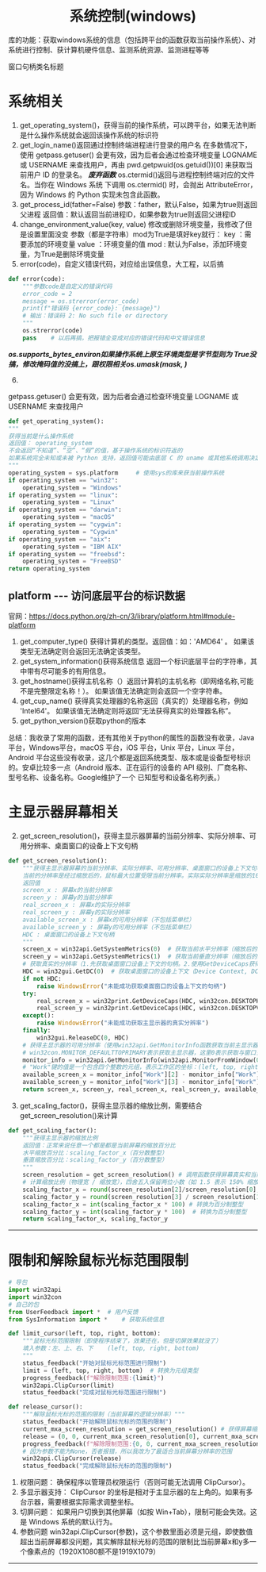 # <center>系统控制(windows)</center>
库的功能：获取windows系统的信息（包括跨平台的函数获取当前操作系统）、对系统进行控制、获计算机硬件信息、监测系统资源、监测进程等等


窗口句柄类名标题
# 系统相关
1. get_operating_system()，获得当前的操作系统，可以跨平台，如果无法判断是什么操作系统就会返回该操作系统的标识符
2. get_login_name()返回通过控制终端进程进行登录的用户名
在多数情况下，使用 getpass.getuser() 会更有效，因为后者会通过检查环境变量 LOGNAME 或 USERNAME 来查找用户，再由 pwd.getpwuid(os.getuid())[0] 来获取当前用户 ID 的登录名。
***废弃函数***
os.ctermid()返回与进程控制终端对应的文件名。当你在 Windows 系统 下调用 os.ctermid() 时，会抛出 AttributeError，因为 Windows 的 Python 实现未包含此函数。
3. get_process_id(father=False)
参数：father，默认False，如果为true则返回父进程
返回值：默认返回当前进程ID，如果参数为true则返回父进程ID
4. change_environment_value(key, value)
修改或删除环境变量，我修改了但是设置里面没变
参数（都是字符串）mod为True是填好key就行：
key ：需要添加的环境变量
value ：环境变量的值
mod : 默认为False，添加环境变量，为True是删除环境变量
5. error(code)，自定义错误代码，对应给出误信息，大工程，以后搞
```python
def error(code):
    """参数code是自定义的错误代码
    error_code = 2
    message = os.strerror(error_code)
    print(f"错误码 {error_code}: {message}")
    # 输出：错误码 2: No such file or directory
    """
    os.strerror(code)
    pass    # 以后再搞，把报错全变成对应的错误代码和中文错误信息
```
***os.supports_bytes_environ如果操作系统上原生环境类型是字节型则为 True没搞，修改掩码值的没搞上，跟权限相关os.umask(mask, )***

6. 
getpass.getuser() 会更有效，因为后者会通过检查环境变量 LOGNAME 或 USERNAME 来查找用户
```python
def get_operating_system():
"""
获得当前是什么操作系统
返回值： operating_system
不会返回“不知道”、“空”、“假”的值，基于操作系统的标识符返的
如果系统完全未知或未被 Python 支持，返回值可能由底层 C 的 uname 或其他系统调用决定，例如返回操作系统内核的名称
"""
operating_system = sys.platform     # 使用sys的库来获当前操作系统
if operating_system == "win32":
    operating_system = "Windows"
if operating_system == "linux":
    operating_system = "Linux"
if operating_system == "darwin":
    operating_system = "macOS"
if operating_system == "cygwin":
    operating_system = "Cygwin"
if operating_system == "aix":
    operating_system = "IBM AIX"
if operating_system == "freebsd":
    operating_system = "FreeBSD"
return operating_system
```
## platform --- 访问底层平台的标识数据
官网：https://docs.python.org/zh-cn/3/library/platform.html#module-platform
1. get_computer_type()
   获得计算机的类型。返回值：如：'AMD64' 。 如果该类型无法确定则会返回无法确定该类型。
2. get_system_information()获得系统信息
    返回一个标识底层平台的字符串，其中带有尽可能多的有用信息。
3. get_hostname()获得主机名称（）返回计算机的主机名称（即网络名称,可能不是完整限定名称！）。 如果该值无法确定则会返回一个空字符串。
4. get_cup_name()
   获得真实处理器的名称返回（真实的）处理器名称，例如 'Intel64'。
   如果该值无法确定则将返回“无法获得真实的处理器名称”。
5. get_python_version()获取python的版本

总结：我收录了常用的函数，还有其他关于python的属性的函数没有收录，Java平台，Windows平台，macOS 平台，iOS 平台，Unix 平台，Linux 平台，Android 平台这些没有收录，这几个都是返回系统类型、版本或是设备型号标识的。安卓比较多一点（Android 版本、正在运行的设备的 API 级别、厂商名称、型号名称、设备名称。Google维护了一个 已知型号和设备名称列表。）


# 主显示器屏幕相关
2. get_screen_resolution()，获得主显示器屏幕的当前分辨率、实际分辨率、可用分辨率、桌面窗口的设备上下文句柄
```python
def get_screen_resolution():
    """获得主显示器屏幕的当前分辨率、实际分辨率、可用分辨率、桌面窗口的设备上下文句柄
    当前的分辨率是经过缩放后的，鼠标最大位置受限当前分辨率。实际实际分辨率是缩放的100%的分辨率
    返回值
    screen_x : 屏幕x的当前分辨率
    screen_y : 屏幕y的当前分辨率
    real_screen_x : 屏幕x的实际分辨率
    real_screen_y : 屏幕y的实际分辨率
    available_screen_x : 屏幕x的可用分辨率（不包括菜单栏）
    available_screen_y : 屏幕y的可用分辨率（不包括菜单栏）
    HDC : 桌面窗口的设备上下文句柄
    """
    screen_x = win32api.GetSystemMetrics(0)  # 获取当前水平分辨率（缩放后的水平分辨率）
    screen_y = win32api.GetSystemMetrics(1)  # 获取当前垂直分辨率（缩放后的垂直分辨率）
    # 获取真实的分辨率（1.先获取桌面窗口设备上下文的句柄。2.使用GetDeviceCaps获得真实分辨率。3.释放句柄）
    HDC = win32gui.GetDC(0)  # 获取桌面窗口的设备上下文（Device Context, DC）。0 表示桌面窗口的句柄
    if not HDC:
        raise WindowsError("未能成功获取桌面窗口的设备上下文的句柄")
    try:
        real_screen_x = win32print.GetDeviceCaps(HDC, win32con.DESKTOPHORZRES)  # 使用 GetDeviceCaps 查询设备的水平物理分辨率
        real_screen_y = win32print.GetDeviceCaps(HDC, win32con.DESKTOPVERTRES)  # 查询设备的垂直物理分辨率
    except():
        raise WindowsError("未能成功获取主显示器的真实分辨率")
    finally:
        win32gui.ReleaseDC(0, HDC)
    # 获得主显示器的可用分辨率（使用win32api.GetMonitorInfo函数获取当前主显示器的信息）
    # win32con.MONITOR_DEFAULTTOPRIMARY表示获取主显示器，这里0表示获取与窗口关联的显示器
    monitor_info = win32api.GetMonitorInfo(win32api.MonitorFromWindow(0, win32con.MONITOR_DEFAULTTOPRIMARY))
    # "Work"键的值是一个包含四个整数的元组，表示工作区的坐标：(left, top, right, bottom)
    available_screen_x = monitor_info["Work"][2] - monitor_info["Work"][0]  # 右边界减左边界
    available_screen_y = monitor_info["Work"][3] - monitor_info["Work"][1]  # 下边界减上边界
    return screen_x, screen_y, real_screen_x, real_screen_y, available_screen_x, available_screen_y, HDC
```
3. get_scaling_factor()，获得主显示器的缩放比例，需要结合get_screen_resolution()来计算
```python
def get_scaling_factor():
    """获得主显示器的缩放比例
    返回值：正常来说任意一个都是都是当前屏幕的缩放百分比
    水平缩放百分比：scaling_factor_x（百分数整型）
    垂直缩放百分比：scaling_factor_y（百分数整型）
    """
    screen_resolution = get_screen_resolution() # 调用函数获得屏幕真实和当前分辨率
    # 计算缩放比例（物理宽 / 缩放宽），四舍五入保留两位小数（如 1.5 表示 150% 缩放）。
    scaling_factor_x = round(screen_resolution[2]/screen_resolution[0], 2)
    scaling_factor_y = round(screen_resolution[3] / screen_resolution[1], 2)
    scaling_factor_x = int(scaling_factor_x * 100) # 转换为百分制整型
    scaling_factor_y = int(scaling_factor_y * 100)  # 转换为百分制整型
    return scaling_factor_x, scaling_factor_y
```
***
# 限制和解除鼠标光标范围限制
```python
# 导包
import win32api
import win32con
# 自己的包
from UserFeedback import *  # 用户反馈
from SysInformation import *    # 获取系统信息

def limit_cursor(left, top, right, bottom):
    """鼠标光标范围限制（即使程序结束了，效果还在，但是切屏效果就没了）
    填入参数：左、上、右、下    (left, top, right, bottom)
    """
    status_feedback("开始对鼠标光标范围进行限制")
    limit = (left, top, right, bottom)  # 转换为元组类型
    progress_feedback(f"解除限制范围:{limit}")
    win32api.ClipCursor(limit)
    status_feedback("完成对鼠标光标范围进行限制")

def release_cursor():
    """解除鼠标光标的范围的限制（当前屏幕的逻辑分辨率）"""
    status_feedback("开始解除鼠标光标的范围的限制")
    current_mxa_screen_resolution = get_screen_resolution() # 获得屏幕缩放后最大的分辨率（包括任务栏）
    release = (0, 0, current_mxa_screen_resolution[0], current_mxa_screen_resolution[1])    # 转为元组类型
    progress_feedback(f"解除限制范围:{0, 0, current_mxa_screen_resolution[0], current_mxa_screen_resolution[1]}")
    # 因为参数不能为None，否者报错，所以我改为了最适合当前屏幕分辨率的范围
    win32api.ClipCursor(release)
    status_feedback("完成解除鼠标光标的范围的限制")
```
1. 权限问题：
确保程序以管理员权限运行（否则可能无法调用 ClipCursor）。
2. 多显示器支持：
ClipCursor 的坐标是相对于主显示器的左上角的。如果有多台示器，需要根据实际需求调整坐标。
3. 切屏问题：
如果用户切换到其他屏幕（如按 Win+Tab），限制可能会失效。这是 Windows 系统的默认行为。
4. 参数问题
win32api.ClipCursor(参数)，这个参数里面必须是元组，即使数值超出当前屏幕都没问题，其实解除鼠标光标的范围的限制比当前屏幕x和y多一个像素点的（1920X1080额不是1919X1079）
***
   























